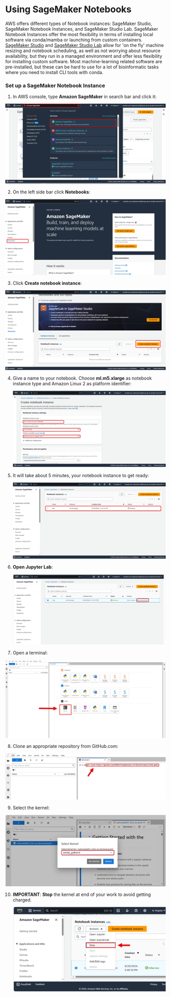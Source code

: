 # Using SageMaker Notebooks

AWS offers different types of Notebook instances: SageMaker Studio, SageMaker Notebook Instances, and SageMaker Studio Lab. SageMaker Notebook Instances offer the most flexibility in terms of installing local software via conda/mamba or launching from custom containers. [SageMaker Studio](https://docs.aws.amazon.com/sagemaker/latest/dg/studio.html) and [SageMaker Studio Lab](https://aws.amazon.com/sagemaker/studio-lab/) allow for 'on the fly' machine resizing and notebook scheduling, as well as not worrying about resource availability, but they run in a managed environment and offer less flexibility for installing custom software. Most machine-learning related software are pre-installed, but these can be hard to use for a lot of bioinformatic tasks where you need to install CLI tools with conda.

### Set up a SageMaker Notebook Instance

1. In AWS console, type **Amazon SageMaker** in search bar and click it:

  ![selectsagemaker](../images/images_for_creating_AWS_notebooks/Screenshot1.png)

2. On the left side bar click **Notebooks**:

  ![Notebooks](../images/images_for_creating_AWS_notebooks/Screenshot2.png)

3. Click **Create notebook instance**:

  ![create_new_notebook](../images/images_for_creating_AWS_notebooks/Screenshot3.png)

4. Give a name to your notebook. Choose **ml.m5.xlarge** as notebook instance type and Amazon Linux 2 as platform identifier:

    ![environment](../images/images_for_creating_AWS_notebooks/Screenshot4.png)
   
5. It will take about 5 minutes, your notebook instance to get ready:

    ![pending](../images/images_for_creating_AWS_notebooks/Screenshot5.png)
   
6. **Open Jupyter Lab**:

    ![jupyterlab](../images/images_for_creating_AWS_notebooks/Screenshot6.png)

7. Open a terminal:

  ![open_terminal](../images/images_for_creating_AWS_notebooks/terminal1.PNG)

8. Clone an appropriate repository from GitHub.com:

  ![clone](../images/images_for_creating_AWS_notebooks/terminal2.PNG)

9. Select the kernel:

  ![kernel](../images/images_for_creating_AWS_notebooks/Screenshot8.png)

10. **IMPORTANT**: **Stop** the kernel at end of your work to avoid getting charged.

    ![resize image](../images/images_for_creating_AWS_notebooks/Screenshot9.png)
